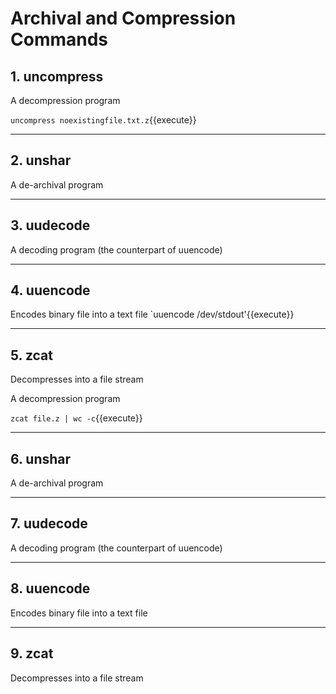 # Archival and Compression Commands

## 1. uncompress 

A decompression program

`uncompress noexistingfile.txt.z`{{execute}}
_______________________________________________________________
## 2. unshar

A de-archival program

______________________________________________________________

## 3. uudecode

A decoding program (the counterpart of uuencode)
______________________________________________________________

## 4. uuencode

Encodes binary file into a text file
`uuencode /dev/stdout'{{execute}}
______________________________________________________________

## 5. zcat

Decompresses into a file stream

A decompression program

`zcat file.z | wc -c`{{execute}}
______________________________________________________________

## 6. unshar

A de-archival program
______________________________________________________________

## 7. uudecode

A decoding program (the counterpart of uuencode)
______________________________________________________________

## 8. uuencode

Encodes binary file into a text file
______________________________________________________________

## 9. zcat

Decompresses into a file stream

